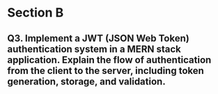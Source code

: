 # Section B 
## Q3. Implement a JWT (JSON Web Token) authentication system in a MERN stack application. Explain the flow of authentication from the client to the server, including token generation, storage, and validation. 
